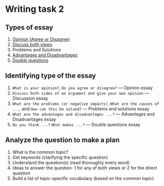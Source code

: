 # Writing task 2

## Types of essay

1. [Opinion (Agree or Disagree)](./agree-or-disagree.md)
1. [Discuss both views](./discuss-both-views.md)
1. Problems and Solutions
1. [Advantages and Disadvantages](./advantages-disadvantages.md)
1. [Double questions](./double-questions.md)

## Identifying type of the essay

1. `What is your opinion?`, `Do you agree or disagree?` — Opinion essay
1. `Discuss both sides of an argument and give your own opinion` — Discussion essay
1. `What are the problems (or negative impacts)`, `What are the causes of ...`, and `How can this be solved?` — Problems and solutions essay
1. `What are the advantages and disadvantages ...?` — Advantages and Disadvantages essay
1. `Do you think ...?` `What makes ...?` — Double questions essay


## Analyze the question to make a plan

1. What is the common topic?
1. Get keywords (clarifying the specific question)
1. Understand the question(s) (read thoroughly every word)
1. Ideas to answer the question: 1 for any of both views or 2 for the direct question
1. Build a list of topic-specific vocabulary (based on the common topic)
